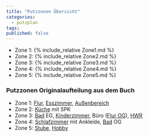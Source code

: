 ```yaml
---
title: "Putzzonen Übersicht"
categories:
  - putzplan
tags:
published: false
---
```


<!--more-->
* Zone 1: {%  include_relative Zone1.md %}
* Zone 2: {%  include_relative Zone2.md %}
* Zone 3: {%  include_relative Zone3.md %}
* Zone 4: {%  include_relative Zone4.md %}
* Zone 5: {%  include_relative Zone5.md %}

### Putzzonen Originalaufteilung aus dem Buch

-   Zone  1:  [Flur](../Flur),  [Esszimmer](../Esszimmer),  [Außenbereich](../Aussenbereich)
-   Zone  2:  [Küche](../Kueche)  mit SPK
-   Zone  3:  [Bad](../Bad) EG,  [Kinderzimmer](../Kinderzimmer), Büro ([Flur OG](../FlurOG)),  [HWR](../HWR)
-   Zone  4:  [Schlafzimmer](../Schlafzimmer)  mit Ankleide,  [Bad](../Bad) OG 
-   Zone  5:  [Stube](../Stube),  [Hobby](../Hobby)
<!--stackedit_data:
eyJoaXN0b3J5IjpbMTg4MjcwMjgyMiwxOTM5NzU3NzA3XX0=
-->